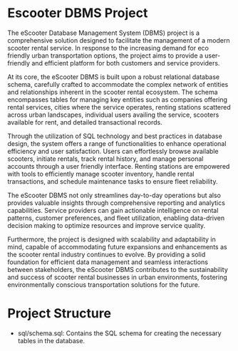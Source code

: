 # Escooter DBMS Project

The eScooter Database Management System (DBMS) project is a comprehensive solution designed to 
facilitate the management of a modern scooter rental service. In response to the increasing demand for eco
friendly urban transportation options, the project aims to provide a user-friendly and efficient platform for 
both customers and service providers. 
 
At its core, the eScooter DBMS is built upon a robust relational database schema, carefully crafted to 
accommodate the complex network of entities and relationships inherent in the scooter rental ecosystem. 
The schema encompasses tables for managing key entities such as companies offering rental services, cities 
where the service operates, renting stations scattered across urban landscapes, individual users availing the 
service, scooters available for rent, and detailed transactional records. 
 
Through the utilization of SQL technology and best practices in database design, the system offers a range 
of functionalities to enhance operational efficiency and user satisfaction. Users can effortlessly browse 
available scooters, initiate rentals, track rental history, and manage personal accounts through a user
friendly interface. Renting stations are empowered with tools to efficiently manage scooter inventory, 
handle rental transactions, and schedule maintenance tasks to ensure fleet reliability. 
 
The eScooter DBMS not only streamlines day-to-day operations but also provides valuable insights 
through comprehensive reporting and analytics capabilities. Service providers can gain actionable 
intelligence on rental patterns, customer preferences, and fleet utilization, enabling data-driven decision
making to optimize resources and improve service quality. 
 
Furthermore, the project is designed with scalability and adaptability in mind, capable of accommodating 
future expansions and enhancements as the scooter rental industry continues to evolve. By providing a 
solid foundation for efficient data management and seamless interactions between stakeholders, the 
eScooter DBMS contributes to the sustainability and success of scooter rental businesses in urban 
environments, fostering environmentally conscious transportation solutions for the future.

# Project Structure

- sql/schema.sql: Contains the SQL schema for creating the necessary tables in the database.


